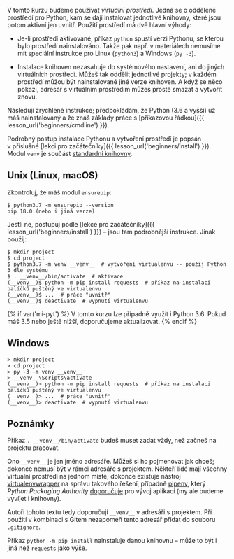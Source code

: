V tomto kurzu budeme používat *virtuální prostředí*.
Jedná se o oddělené prostředí pro Python, kam se dají instalovat jednotlivé
knihovny, které jsou potom aktivní jen uvnitř.
Použití prostředí má dvě hlavní výhody:

* Je-li prostředí aktivované,
  příkaz `python` spustí verzi Pythonu, se kterou bylo prostředí nainstalováno.
  Takže pak např. v materiálech nemusíme mít speciální instrukce pro
  Linux (`python3`) a Windows (`py -3`).

* Instalace knihoven nezasahuje do systémového nastavení, ani do jiných
  virtuálních prostředí.
  Můžeš tak oddělit jednotlivé projekty; v každém prostředí můžou být
  nainstalované jiné verze knihoven.
  A když se něco pokazí, adresář s virtuálním prostředím můžeš prostě smazat
  a vytvořit znovu.

Následují zrychlené instrukce; předpokládám, že Python (3.6 a vyšší)
už máš nainstalovaný a že znáš základy práce
s [příkazovou řádkou]({{ lesson_url('beginners/cmdline') }}).

Podrobný postup instalace Pythonu a vytvoření prostředí je popsán
v příslušné [lekci pro začátečníky]({{ lesson_url('beginners/install') }}).
Modul `venv` je součást [standardní knihovny](https://docs.python.org/3/library/venv.html).

## Unix (Linux, macOS)

Zkontroluj, že máš modul `ensurepip`:

```console
$ python3.7 -m ensurepip --version
pip 18.0 (nebo i jiná verze)
```

Jestli ne, postupuj podle [lekce pro začátečníky]({{ lesson_url('beginners/install') }}) –
jsou tam podrobnější instrukce.
Jinak použij:

```console
$ mkdir project
$ cd project
$ python3.7 -m venv __venv__  # vytvoření virtualenvu -- použij Python 3 dle systému
$ . __venv__/bin/activate  # aktivace
(__venv__)$ python -m pip install requests  # příkaz na instalaci balíčků puštěný ve virtualenvu
(__venv__)$ ...  # práce "uvnitř"
(__venv__)$ deactivate  # vypnutí virtualenvu
```

{% if var('mi-pyt') %}
V tomto kurzu lze případně využít i Python 3.6. Pokud máš 3.5 nebo ještě nižší,
doporučujeme aktualizovat.
{% endif %}

## Windows

```dosvenv
> mkdir project
> cd project
> py -3 -m venv __venv__
> __venv__\Scripts\activate
(__venv__)> python -m pip install requests  # příkaz na instalaci balíčků puštěný ve virtualenvu
(__venv__)> ...  # práce "uvnitř"
(__venv__)> deactivate  # vypnutí virtualenvu
```

## Poznámky

Příkaz `. __venv__/bin/activate` budeš muset zadat vždy, než začneš na projektu
pracovat.

Ono `__venv__` je jen jméno adresáře. Můžeš si ho pojmenovat jak chceš; dokonce
nemusí být v rámci adresáře s projektem.
Někteří lidé mají všechny virtuální prostředí na jednom místě; dokonce existuje
nástroj [virtualenvwrapper] na správu takového řešení, případně [pipenv],
který _Python Packaging Authority_ [doporučuje] pro vývoj aplikací (my ale
budeme vyvíjet i knihovny).

Autoři tohoto textu tedy doporučují `__venv__` v adresáři s projektem.
Při použití v kombinaci s Gitem nezapomeň tento adresář přidat do souboru
`.gitignore`.

[virtualenvwrapper]: https://virtualenvwrapper.readthedocs.io/en/latest/
[pipenv]: https://pipenv.readthedocs.io/en/latest/
[doporučuje]: https://packaging.python.org/tutorials/managing-dependencies/

Příkaz `python -m pip install` nainstaluje danou knihovnu – může to být i jiná
než `requests` jako výše.
